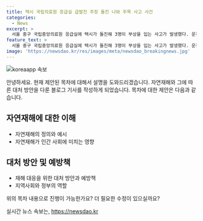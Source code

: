 ```yaml
---
title: 택시 국립의료원 응급실 급발진 주장 돌진 나와 주목 사고 사건
categories:
  - News
excerpt: >
  서울 중구 국립중앙의료원 응급실에 택시가 돌진해 3명이 부상을 입는 사고가 발생했다. 운전자 A씨는 임의동행해 조사 중이며, 사고로 보행자 3명 중 1명이 중상을 입고 2명이 경상을 입었다. A씨에게 큰 다침은 없으며, 사망사고의 위험성이 있었던 것으로 보인다. 사고 경위에 대한 정확한 조사가 뒷받침될 때까지 경찰은 사고를 더 조사할 예정이다.
feature_text: >
  서울 중구 국립중앙의료원 응급실에 택시가 돌진해 3명이 부상을 입는 사고가 발생했다. 운전자 A씨는 임의동행해 조사 중이며, 사고로 보행자 3명 중 1명이 중상을 입고 2명이 경상을 입었다. A씨에게 큰 다침은 없으며, 사망사고의 위험성이 있었던 것으로 보인다. 사고 경위에 대한 정확한 조사가 뒷받침될 때까지 경찰은 사고를 더 조사할 예정이다.
image: 'https://newsdao.kr/res/images/meta/newsdao_breakingnews.jpg'
---
```


<p><img src="https://newsdao.kr/res/images/meta/newsdao_breakingnews.jpg" alt="koreaapp 속보" /></p>

<p>안녕하세요. 현재 제안된 목차에 대해서 설명을 도와드리겠습니다. 자연재해와 그에 따른 대처 방안을 다룬 블로그 기사를 작성하게 되었습니다. 목차에 대한 제안은 다음과 같습니다.</p>

<h2 data-ke-size="size26">자연재해에 대한 이해</h2>

<ul>
<li>자연재해의 정의와 예시</li>
<li>자연재해가 인간 사회에 미치는 영향</li>
</ul>

<h2 data-ke-size="size26">대처 방안 및 예방책</h2>

<ul>
<li>재해 대응을 위한 대처 방안과 예방책</li>
<li>지역사회와 정부의 역할</li>
</ul>

<p>위의 목차 내용으로 진행이 가능한가요? 더 필요한 수정이 있으실까요?</p>
실시간 뉴스 속보는, <a href="https://newsdao.kr" rel="dofollow">https://newsdao.kr</a>


